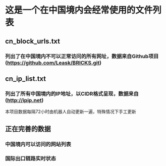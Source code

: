 # 这是一个在中国境内会经常使用的文件列表

## cn_block_urls.txt 

### 列出了在中国境内不可以正常访问的所有网址，数据来自Github项目 (https://github.com/Leask/BRICKS.git)

## cn_ip_list.txt

### 列出了所有中国境内的IP地址，以CIDR格式呈现，数据来自 (http://ipip.net)

本项目数据每隔72小时由机器人自动更新一遍，特殊情况下手工更新

## 正在完善的数据

### 中国境内可以访问的网站列表
### 国际出口链路实时状态